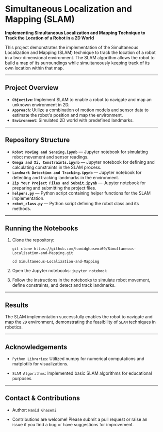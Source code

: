 # Simultaneous Localization and Mapping (SLAM)

**Implementing Simultaneous Localization and Mapping Technique to Track the Location of a Robot in a 2D World**

This project demonstrates the implementation of the Simultaneous Localization and Mapping (SLAM) technique to track the location of a robot in a two-dimensional environment. The SLAM algorithm allows the robot to build a map of its surroundings while simultaneously keeping track of its own location within that map.

---

## Project Overview

- **`Objective`**: Implement SLAM to enable a robot to navigate and map an unknown environment in 2D.
- **`Approach`**: Utilize a combination of motion models and sensor data to estimate the robot's position and map the environment.
- **`Environment`**: Simulated 2D world with predefined landmarks.

---

## Repository Structure

- **`Robot Moving and Sensing.ipynb`** — Jupyter notebook for simulating robot movement and sensor readings.
- **`Omega and Xi, Constraints.ipynb`** — Jupyter notebook for defining and calculating constraints in the SLAM process.
- **`Landmark Detection and Tracking.ipynb`** — Jupyter notebook for detecting and tracking landmarks in the environment.
- **`Zip Your Project Files and Submit.ipynb`** — Jupyter notebook for preparing and submitting the project files.
- **`helpers.py`** — Python script containing helper functions for the SLAM implementation.
- **`robot_class.py`** — Python script defining the robot class and its methods.

---

## Running the Notebooks

1. Clone the repository:
   
      `git clone https://github.com/hamidghasemi69/Simultaneous-Localization-and-Mapping.git`
  
     `cd Simultaneous-Localization-and-Mapping`

2. Open the Jupyter notebooks:
   `jupyter notebook`

3. Follow the instructions in the notebooks to simulate robot movement, define constraints, and detect and track landmarks.

---

## Results

The SLAM implementation successfully enables the robot to navigate and map the `2D` environment, demonstrating the feasibility of `SLAM` techniques in robotics.

---

## Acknowledgements

- `Python Libraries`: Utilized numpy for numerical computations and matplotlib for visualizations.

- `SLAM Algorithms`: Implemented basic SLAM algorithms for educational purposes.


---

## Contact & Contributions

- Author: `Hamid Ghasemi`

- Contributions are welcome! Please submit a pull request or raise an issue if you find a bug or have suggestions for improvement.




